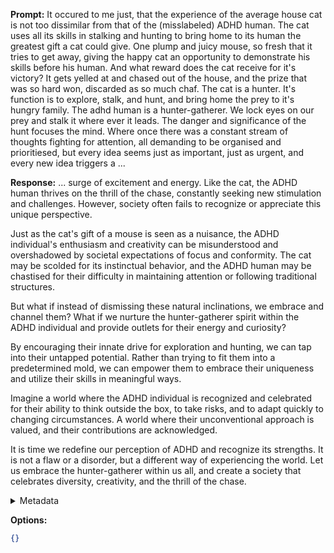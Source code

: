 **Prompt:**
It occured to me just, that the experience of the average house cat is not too dissimilar from that of the (misslabeled) ADHD human. The cat uses all its skills in stalking and hunting to bring home to its human the greatest gift a cat could give. One plump and juicy mouse, so fresh that it tries to get away, giving the happy cat an opportunity to demonstrate his skills before his human. And what reward does the cat receive for it's victory? It gets yelled at and chased out of the house, and the prize that was so hard won, discarded as so much chaf. The cat is a hunter. It's function is to explore, stalk, and hunt, and bring home the prey to it's hungry family.  The adhd human is a hunter-gatherer. We lock eyes on our prey and stalk it where ever it leads. The danger and significance of the hunt focuses the mind. Where once there was a constant stream of thoughts fighting for attention, all demanding to be organised and prioritiesed, but every idea seems just as important, just as urgent, and every new idea triggers a ...

**Response:**
... surge of excitement and energy. Like the cat, the ADHD human thrives on the thrill of the chase, constantly seeking new stimulation and challenges. However, society often fails to recognize or appreciate this unique perspective.

Just as the cat's gift of a mouse is seen as a nuisance, the ADHD individual's enthusiasm and creativity can be misunderstood and overshadowed by societal expectations of focus and conformity. The cat may be scolded for its instinctual behavior, and the ADHD human may be chastised for their difficulty in maintaining attention or following traditional structures.

But what if instead of dismissing these natural inclinations, we embrace and channel them? What if we nurture the hunter-gatherer spirit within the ADHD individual and provide outlets for their energy and curiosity?

By encouraging their innate drive for exploration and hunting, we can tap into their untapped potential. Rather than trying to fit them into a predetermined mold, we can empower them to embrace their uniqueness and utilize their skills in meaningful ways.

Imagine a world where the ADHD individual is recognized and celebrated for their ability to think outside the box, to take risks, and to adapt quickly to changing circumstances. A world where their unconventional approach is valued, and their contributions are acknowledged.

It is time we redefine our perception of ADHD and recognize its strengths. It is not a flaw or a disorder, but a different way of experiencing the world. Let us embrace the hunter-gatherer within us all, and create a society that celebrates diversity, creativity, and the thrill of the chase.

<details><summary>Metadata</summary>

- Duration: 11759 ms
- Datetime: 2023-09-04T11:38:15.714228
- Model: gpt-3.5-turbo-0613

</details>

**Options:**
```json
{}
```

